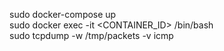 sudo docker-compose up<br>
sudo docker exec -it <CONTAINER_ID> /bin/bash<br>
sudo tcpdump -w /tmp/packets -v icmp
